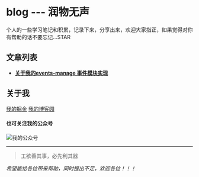 # blog --- 润物无声
个人的一些学习笔记和积累，记录下来，分享出来，欢迎大家指正，如果觉得对你有帮助的话不要忘记...STAR


## 文章列表

* **[关于我的events-manage 事件模块实现](https://github.com/liuchengying/blog/blob/master/blog/01/events-mange.md)**


## 关于我

[我的掘金](https://juejin.im/user/5965d5d251882568d80d00a6)
[我的博客园](https://www.cnblogs.com/lcy-snail/)

#### 也可关注我的公众号

![我的公众号](http://119.27.182.76/wechat/wechat.jpg)

-------
> 工欲善其事，必先利其器

*希望能给各位带来帮助，同时提出不足，欢迎各位！！！*